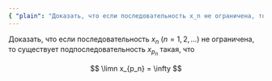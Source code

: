 ```yaml
---
{ "plain": "Доказать, что если последовательность x_n не ограничена, то существует подпоследовательность x_pn такая, что предел x_pn = \infty." }
---
```


Доказать, что если последовательность $x_n \ (n=1,2,\ldots)$ не ограничена, то существует подпоследовательность $x_{p_n}$ такая, что

$$ \limn x_{p_n} = \infty $$